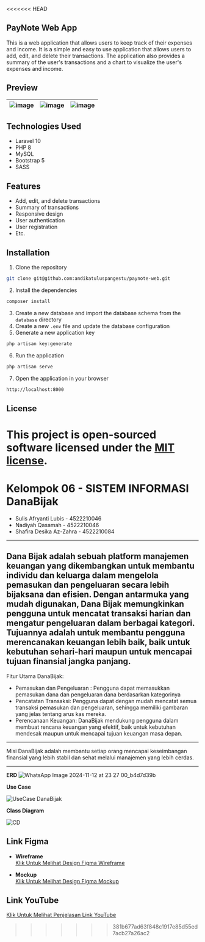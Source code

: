 <<<<<<< HEAD
## PayNote Web App

This is a web application that allows users to keep track of their expenses and income. It is a simple and easy to use application that allows users to add, edit, and delete their transactions. The application also provides a summary of the user's transactions and a chart to visualize the user's expenses and income.

## Preview 
|![image](https://ucarecdn.com/50520629-fd42-4290-8cbb-fd4092e477db/paynote.png)|![image](https://ucarecdn.com/812dc1e9-ca0e-4517-893c-5a77f6e5724f/Screenshot_20240219_123233.png)|![image](https://ucarecdn.com/ad3f3411-175e-4111-bb08-29a6ff1a3c1d/Screenshot_20240219_123356.png)|
|---|---|---|

## Technologies Used
- Laravel 10
- PHP 8
- MySQL
- Bootstrap 5
- SASS

## Features
- Add, edit, and delete transactions
- Summary of transactions
- Responsive design
- User authentication
- User registration
- Etc.

## Installation
1. Clone the repository
```bash
git clone git@github.com:andikatuluspangestu/paynote-web.git
```

2. Install the dependencies
```bash
composer install
```

3. Create a new database and import the database schema from the `database` directory
4. Create a new `.env` file and update the database configuration
5. Generate a new application key
```bash
php artisan key:generate
```

6. Run the application
```bash
php artisan serve
```

7. Open the application in your browser
```bash
http://localhost:8000
```

## License
This project is open-sourced software licensed under the [MIT license](https://opensource.org/licenses/MIT).
=======
# Kelompok 06 - SISTEM INFORMASI DanaBijak
- Sulis Afryanti Lubis - 4522210046
- Nadiyah Qasamah - 4522210046
- Shafira Desika Az-Zahra - 4522210084

---------------------------------------------------------------------------------
Dana Bijak adalah sebuah platform manajemen keuangan yang dikembangkan untuk membantu individu dan keluarga dalam mengelola pemasukan dan pengeluaran secara lebih bijaksana dan efisien. Dengan antarmuka yang mudah digunakan, Dana Bijak memungkinkan pengguna untuk mencatat transaksi harian dan mengatur pengeluaran dalam berbagai kategori. Tujuannya adalah untuk membantu pengguna merencanakan keuangan lebih baik, baik untuk kebutuhan sehari-hari maupun untuk mencapai tujuan finansial jangka panjang.
---------------------------------------------------------------------------------
Fitur Utama DanaBijak:
- Pemasukan dan Pengeluaran : Pengguna dapat memasukkan pemasukan dana dan pengeluaran dana berdasarkan kategorinya
- Pencatatan Transaksi: Pengguna dapat dengan mudah mencatat semua transaksi pemasukan dan pengeluaran, sehingga memiliki gambaran yang jelas tentang arus kas mereka.
- Perencanaan Keuangan: DanaBijak mendukung pengguna dalam membuat rencana keuangan yang efektif, baik untuk kebutuhan mendesak maupun untuk mencapai tujuan keuangan masa depan.
---------------------------------------------------------------------------------
Misi DanaBijak adalah membantu setiap orang mencapai keseimbangan finansial yang lebih stabil dan sehat melalui manajemen yang lebih cerdas.

---------------------------------------------------------------------------------
**ERD**
![WhatsApp Image 2024-11-12 at 23 27 00_b4d7d39b](https://github.com/user-attachments/assets/d9782ae4-1b25-40b6-aaf7-00173802f6ed)

**Use Case**

![UseCase DanaBijak](https://github.com/user-attachments/assets/7072a54d-114b-4ce8-826e-f1d3423ae747)

**Class Diagram**

![CD](https://github.com/user-attachments/assets/14ea03ea-7dd9-4e5b-ae84-d9d5cffdeb9c)


## Link Figma

- **Wireframe**  
  [Klik Untuk Melihat Design Figma Wireframe](https://www.figma.com/design/KpCUf5XlPZjLNegDaq3tAd/Wireframe-DanaBijak?node-id=0-1&t=OWqqCUaQi68z5Ruh-1)

- **Mockup**  
  [Klik Untuk Melihat Design Figma Mockup](https://www.figma.com/design/iWp8d4WRSt4OK26mDR0kxT/MOCKUP--PBW?node-id=0-1&t=UYJfVfFTW0PsP8zS-1)

## Link YouTube

[Klik Untuk Melihat Penjelasan Link YouTube](https://youtu.be/KdbiWNJgNyA)
>>>>>>> 381b677ad63f848c1917e85d55ed7acb27a26ac2
